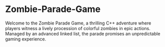 # Zombie-Parade-Game
Welcome to the Zombie Parade Game, a thrilling C++ adventure where players witness a lively procession of colorful zombies in epic actions. Managed by an advanced linked list, the parade promises an unpredictable gaming experience.
